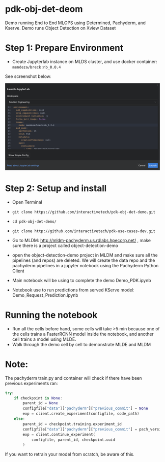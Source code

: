 # pdk-obj-det-deom
Demo running End to End MLOPS using Determined, Pachyderm, and Kserve. Demo runs Object Detection on Xview Dataset
# Step 1: Prepare Environment 
* Create Jupyterlab instance on MLDS cluster, and use docker container: `mendeza/breck:nb_0.0.4`

See screenshot below:

<img src="./img/jupyterlab-change.png" alt="JupyterLab">

# Step 2: Setup and install
* Open Terminal
* `git clone https://github.com/interactivetech/pdk-obj-det-demo.git`
* `cd pdk-obj-det-demo/`
* `git clone http://github.com/interactivetech/pdk-use-cases-dev.git`

* Go to MLDM: http://mldm-pachyderm.us.rdlabs.hpecorp.net/ , make sure there is a project called object-detection-demo
* open the object-detection-demo project in MLDM and make sure all the pipelines (and repos) are deleted. We will create the data repo and the pachyderm pipelines in a jupyter notebook using the Pachyderm Python Client


* Main notebook will be using to complete the demo Demo_PDK.ipynb
* Notebook use to run predictions from served KServe model: Demo_Request_Prediction.ipynb

# Running the notebook
* Run all the cells before hand, some cells will take >5 min because one of the cells trains a FasterRCNN model inside the notebook, and another cell trains a model using MLDE.
* Walk through the demo cell by cell to demonstrate MLDE and MLDM

# Note:
The pachyderm train.py and container will check if there have been previous experiments ran:
```python
try:
    if checkpoint is None:
        parent_id = None
        configfile["data"]["pachyderm"]["previous_commit"] = None
        exp = client.create_experiment(configfile, code_path)
    else:
        parent_id = checkpoint.training.experiment_id
        configfile["data"]["pachyderm"]["previous_commit"] = pach_version
        exp = client.continue_experiment(
            configfile, parent_id, checkpoint.uuid
        )
```
If you want to retrain your model from scratch, be aware of this.
